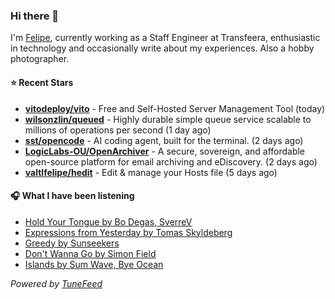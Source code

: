 ### Hi there 👋

I'm [Felipe](https://felipevm.com), currently working as a Staff Engineer at Transfeera, enthusiastic in technology and occasionally write about my experiences. Also a hobby photographer.

#### ⭐ Recent Stars
- **[vitodeploy/vito](https://github.com/vitodeploy/vito)** - Free and Self-Hosted  Server Management Tool (today)
- **[wilsonzlin/queued](https://github.com/wilsonzlin/queued)** - Highly durable simple queue service scalable to millions of operations per second (1 day ago)
- **[sst/opencode](https://github.com/sst/opencode)** - AI coding agent, built for the terminal. (2 days ago)
- **[LogicLabs-OU/OpenArchiver](https://github.com/LogicLabs-OU/OpenArchiver)** - A secure, sovereign, and affordable open-source platform for email archiving and eDiscovery. (2 days ago)
- **[valtlfelipe/hedit](https://github.com/valtlfelipe/hedit)** - Edit &amp; manage your Hosts file (5 days ago)

#### 🎧 What I have been listening
- [Hold Your Tongue by Bo Degas, SverreV](https://open.spotify.com/track/10vZTVLkWrtjKP6u40JsNn)
- [Expressions from Yesterday by Tomas Skyldeberg](https://open.spotify.com/track/0TXu1rekGsLdZu7lb2FgPX)
- [Greedy by Sunseekers](https://open.spotify.com/track/5K5eCruUPad7g4G8R4wUXs)
- [Don&#39;t Wanna Go by Simon Field](https://open.spotify.com/track/43zjba3yvvD5kOEtgNfT7c)
- [Islands by Sum Wave, Bye Ocean](https://open.spotify.com/track/0CkGdGFDrMMnFDao3X9I79)

_Powered by [TuneFeed](https://tunefeed.app?ref=github.com)_
